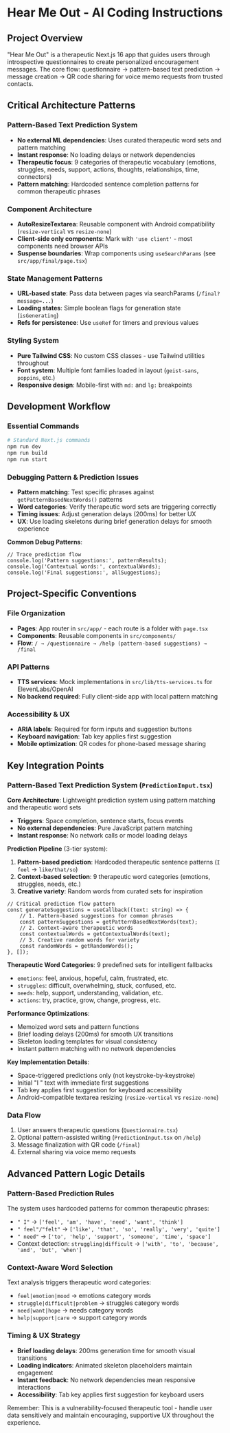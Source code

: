 # Hear Me Out - AI Coding Instructions

## Project Overview
"Hear Me Out" is a therapeutic Next.js 16 app that guides users through introspective questionnaires to create personalized encouragement messages. The core flow: questionnaire → pattern-based text prediction → message creation → QR code sharing for voice memo requests from trusted contacts.

## Critical Architecture Patterns

### Pattern-Based Text Prediction System
- **No external ML dependencies**: Uses curated therapeutic word sets and pattern matching
- **Instant response**: No loading delays or network dependencies
- **Therapeutic focus**: 9 categories of therapeutic vocabulary (emotions, struggles, needs, support, actions, thoughts, relationships, time, connectors)
- **Pattern matching**: Hardcoded sentence completion patterns for common therapeutic phrases

### Component Architecture
- **AutoResizeTextarea**: Reusable component with Android compatibility (`resize-vertical` vs `resize-none`)
- **Client-side only components**: Mark with `'use client'` - most components need browser APIs
- **Suspense boundaries**: Wrap components using `useSearchParams` (see `src/app/final/page.tsx`)

### State Management Patterns
- **URL-based state**: Pass data between pages via searchParams (`/final?message=...`)
- **Loading states**: Simple boolean flags for generation state (`isGenerating`)
- **Refs for persistence**: Use `useRef` for timers and previous values

### Styling System
- **Pure Tailwind CSS**: No custom CSS classes - use Tailwind utilities throughout
- **Font system**: Multiple font families loaded in layout (`geist-sans`, `poppins`, etc.)
- **Responsive design**: Mobile-first with `md:` and `lg:` breakpoints

## Development Workflow

### Essential Commands
```bash
# Standard Next.js commands
npm run dev
npm run build
npm run start
```

### Debugging Pattern & Prediction Issues
- **Pattern matching**: Test specific phrases against `getPatternBasedNextWords()` patterns
- **Word categories**: Verify therapeutic word sets are triggering correctly
- **Timing issues**: Adjust generation delays (200ms) for better UX
- **UX**: Use loading skeletons during brief generation delays for smooth experience

**Common Debug Patterns**:
```tsx
// Trace prediction flow
console.log('Pattern suggestions:', patternResults);
console.log('Contextual words:', contextualWords);
console.log('Final suggestions:', allSuggestions);
```

## Project-Specific Conventions

### File Organization
- **Pages**: App router in `src/app/` - each route is a folder with `page.tsx`
- **Components**: Reusable components in `src/components/`
- **Flow**: `/ → /questionnaire → /help (pattern-based suggestions) → /final`

### API Patterns
- **TTS services**: Mock implementations in `src/lib/tts-services.ts` for ElevenLabs/OpenAI
- **No backend required**: Fully client-side app with local pattern matching

### Accessibility & UX
- **ARIA labels**: Required for form inputs and suggestion buttons
- **Keyboard navigation**: Tab key applies first suggestion
- **Mobile optimization**: QR codes for phone-based message sharing

## Key Integration Points

### Pattern-Based Text Prediction System (`PredictionInput.tsx`)

**Core Architecture**: Lightweight prediction system using pattern matching and therapeutic word sets
- **Triggers**: Space completion, sentence starts, focus events
- **No external dependencies**: Pure JavaScript pattern matching
- **Instant response**: No network calls or model loading delays

**Prediction Pipeline** (3-tier system):
1. **Pattern-based prediction**: Hardcoded therapeutic sentence patterns (`I feel` → `like/that/so`)  
2. **Context-based selection**: 9 therapeutic word categories (emotions, struggles, needs, etc.)
3. **Creative variety**: Random words from curated sets for inspiration

```tsx
// Critical prediction flow pattern
const generateSuggestions = useCallback((text: string) => {
    // 1. Pattern-based suggestions for common phrases
    const patternSuggestions = getPatternBasedNextWords(text);
    // 2. Context-aware therapeutic words
    const contextualWords = getContextualWords(text);
    // 3. Creative random words for variety
    const randomWords = getRandomWords();
}, []);
```

**Therapeutic Word Categories**: 9 predefined sets for intelligent fallbacks
- `emotions`: feel, anxious, hopeful, calm, frustrated, etc.
- `struggles`: difficult, overwhelming, stuck, confused, etc.  
- `needs`: help, support, understanding, validation, etc.
- `actions`: try, practice, grow, change, progress, etc.

**Performance Optimizations**:
- Memoized word sets and pattern functions
- Brief loading delays (200ms) for smooth UX transitions
- Skeleton loading templates for visual consistency
- Instant pattern matching with no network dependencies

**Key Implementation Details**:
- Space-triggered predictions only (not keystroke-by-keystroke)
- Initial "I " text with immediate first suggestions
- Tab key applies first suggestion for keyboard accessibility
- Android-compatible textarea resizing (`resize-vertical` vs `resize-none`)

### Data Flow
1. User answers therapeutic questions (`Questionnaire.tsx`)
2. Optional pattern-assisted writing (`PredictionInput.tsx` on `/help`)
3. Message finalization with QR code (`/final`)
4. External sharing via voice memo requests

## Advanced Pattern Logic Details

### Pattern-Based Prediction Rules
The system uses hardcoded patterns for common therapeutic phrases:
- `" I"` → `['feel', 'am', 'have', 'need', 'want', 'think']`
- `" feel"/"felt"` → `['like', 'that', 'so', 'really', 'very', 'quite']` 
- `" need"` → `['to', 'help', 'support', 'someone', 'time', 'space']`
- Context detection: `struggling|difficult` → `['with', 'to', 'because', 'and', 'but', 'when']`

### Context-Aware Word Selection
Text analysis triggers therapeutic word categories:
- `feel|emotion|mood` → emotions category words
- `struggle|difficult|problem` → struggles category words
- `need|want|hope` → needs category words
- `help|support|care` → support category words

### Timing & UX Strategy
- **Brief loading delays**: 200ms generation time for smooth visual transitions
- **Loading indicators**: Animated skeleton placeholders maintain engagement
- **Instant feedback**: No network dependencies mean responsive interactions
- **Accessibility**: Tab key applies first suggestion for keyboard users

Remember: This is a vulnerability-focused therapeutic tool - handle user data sensitively and maintain encouraging, supportive UX throughout the experience.